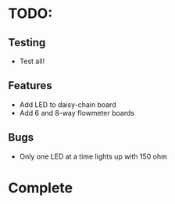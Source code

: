 # TODO:

## Testing

- Test all!

## Features

- Add LED to daisy-chain board
- Add 6 and 8-way flowmeter boards

## Bugs

- Only one LED at a time lights up with 150 ohm

# Complete

